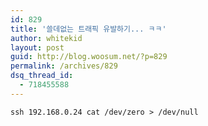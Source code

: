 ```yaml
---
id: 829
title: '쓸데없는 트래픽 유발하기... ㅋㅋ'
author: whitekid
layout: post
guid: http://blog.woosum.net/?p=829
permalink: /archives/829
dsq_thread_id:
  - 718455588
---
```

    ssh 192.168.0.24 cat /dev/zero > /dev/null